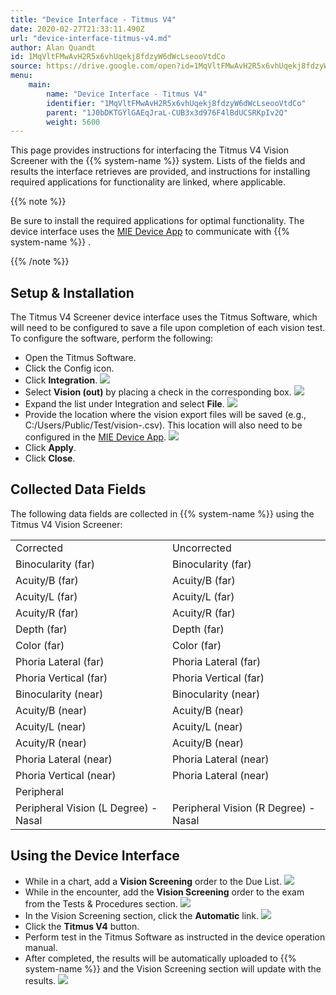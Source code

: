 ```yaml
---
title: "Device Interface - Titmus V4"
date: 2020-02-27T21:33:11.490Z
url: "device-interface-titmus-v4.md"
author: Alan Quandt
id: 1MqVltFMwAvH2R5x6vhUqekj8fdzyW6dWcLseooVtdCo
source: https://drive.google.com/open?id=1MqVltFMwAvH2R5x6vhUqekj8fdzyW6dWcLseooVtdCo
menu:
    main:
        name: "Device Interface - Titmus V4"
        identifier: "1MqVltFMwAvH2R5x6vhUqekj8fdzyW6dWcLseooVtdCo"
        parent: "1J0bDKTGYlGAEqJraL-CUB3x3d976F4lBdUCSRKpIv2Q"
        weight: 5600
---
```

This page provides instructions for interfacing the Titmus V4 Vision Screener with the {{% system-name %}} system. Lists of the fields and results the interface retrieves are provided, and instructions for installing required applications for functionality are linked, where applicable. 

{{% note %}}

Be sure to install the required applications for optimal functionality. The device interface uses the [MIE Device App](installing-mie-device-app.md) to communicate with {{% system-name %}} .

{{% /note %}}


## Setup & Installation

The Titmus V4 Screener device interface uses the Titmus Software, which will need to be configured to save a file upon completion of each vision test. To configure the software, perform the following:

* Open the Titmus Software.   
* Click the Config icon.   
* Click <strong>Integration</strong>.  ![](external_files/0b604b00c890dbb515416af417accd92.png)   
* Select <strong>Vision (out)</strong> by placing a check in the corresponding box.  ![](external_files/f5fd57e8845622a28b8cf0b78b4f1980.png)   
* Expand the list under Integration and select <strong>File</strong>.  ![](external_files/4fca17b9ba63b601b180a2da3a335d8d.png)   
* Provide the location where the vision export files will be saved (e.g., C:/Users/Public/Test/vision-.csv). This location will also need to be configured in the [MIE Device App](installing-mie-device-app.md).  ![](external_files/b634e7eb1b4e0163e431470e52735e15.png)   
* Click <strong>Apply</strong>.   
* Click <strong>Close</strong>.

## Collected Data Fields

The following data fields are collected in {{% system-name %}} using the Titmus V4 Vision Screener:

<table>
  <tr>
    <td>Corrected</td>
    <td>Uncorrected</td>
  </tr>
  <tr>
    <td>Binocularity (far)</td>
    <td>Binocularity (far)</td>
  </tr>
  <tr>
    <td>Acuity/B (far)</td>
    <td>Acuity/B (far)</td>
  </tr>
  <tr>
    <td>Acuity/L (far)</td>
    <td>Acuity/L (far)</td>
  </tr>
  <tr>
    <td>Acuity/R (far)</td>
    <td>Acuity/R (far)</td>
  </tr>
  <tr>
    <td>Depth (far)</td>
    <td>Depth (far)</td>
  </tr>
  <tr>
    <td>Color (far)</td>
    <td>Color (far)</td>
  </tr>
  <tr>
    <td>Phoria Lateral (far)</td>
    <td>Phoria Lateral (far)</td>
  </tr>
  <tr>
    <td>Phoria Vertical (far)</td>
    <td>Phoria Vertical (far)</td>
  </tr>
  <tr>
    <td>Binocularity (near)</td>
    <td>Binocularity (near)</td>
  </tr>
  <tr>
    <td>Acuity/B (near)</td>
    <td>Acuity/B (near)</td>
  </tr>
  <tr>
    <td>Acuity/L (near)</td>
    <td>Acuity/L (near)</td>
  </tr>
  <tr>
    <td>Acuity/R (near)</td>
    <td>Acuity/B (near)</td>
  </tr>
  <tr>
    <td>Phoria Lateral (near)</td>
    <td>Phoria Lateral (near)</td>
  </tr>
  <tr>
    <td>Phoria Vertical (near)</td>
    <td>Phoria Lateral (near)</td>
  </tr>
  <tr>
    <td>Peripheral</td>
    <td></td>
  </tr>
  <tr>
    <td>Peripheral Vision (L Degree) - Nasal</td>
    <td>Peripheral Vision (R Degree) - Nasal</td>
  </tr>
</table>

## Using the Device Interface

* While in a chart, add a <strong>Vision Screening</strong> order to the Due List.  ![](external_files/bd458f5bee089fcc102e4697ce9673d1.png)   
* While in the encounter, add the <strong>Vision Screening</strong> order to the exam from the Tests & Procedures section.  ![](external_files/34122fe028ef7f79b279360300d68f25.png)   
* In the Vision Screening section, click the <strong>Automatic</strong> link.  ![](external_files/54fc17a60bfe31fdcb908a7c1b282ee6.png)   
* Click the <strong>Titmus V4</strong> button.   
* Perform test in the Titmus Software as instructed in the device operation manual.   
* After completed, the results will be automatically uploaded to {{% system-name %}} and the Vision Screening section will update with the results.  ![](external_files/d4204100c9460f0d20322b3a837628f5.png)
